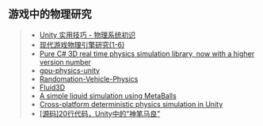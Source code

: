 ## 游戏中的物理研究  

>* [Unity 实用技巧 - 物理系统初识](https://mp.weixin.qq.com/s/Q6nKlHNOaZr6_tDqJX_tkg)  
>* [现代游戏物理引擎研究(1-6)](https://mp.weixin.qq.com/s/AP7zmUDYPwQB4wJnUy-p1w)  
>* [Pure C# 3D real time physics simulation library, now with a higher version number](https://github.com/bepu/bepuphysics2)  
>* [gpu-physics-unity](https://github.com/jknightdoeswork/gpu-physics-unity)  
>* [Randomation-Vehicle-Physics](https://github.com/JustInvoke/Randomation-Vehicle-Physics)  
>* [Fluid3D](https://github.com/christopherbatty/Fluid3D)  
>* [A simple liquid simulation using MetaBalls](https://github.com/Nesh108/Unity_MetaBalls_Liquids)  
>* [Cross-platform deterministic physics simulation in Unity](https://github.com/Kimbatt/unity-deterministic-physics)  
>* [[源码]20行代码，Unity中的“神笔马良”](https://mp.weixin.qq.com/s/cAl2UI-7Zxn2XEj7pZ2AJQ)  
